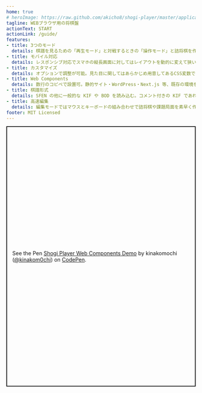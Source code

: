 ```yaml
---
home: true
# heroImage: https://raw.github.com/akicho8/shogi-player/master/application.png
tagline: WEBブラウザ用の将棋盤
actionText: START
actionLink: /guide/
features:
- title: 3つのモード
  details: 棋譜を見るための「再生モード」と対戦するときの「操作モード」と詰将棋を作るときの「編集モード」がある
- title: モバイル対応
  details: レスポンシブ対応でスマホの縦長画面に対してはレイアウトを動的に変えて狭い画面を活用する
- title: カスタマイズ
  details: オプションで調整が可能。見た目に関してはあらかじめ用意してあるCSS変数で対応する
- title: Web Components
  details: 数行のコピペで設置可。静的サイト・WordPress・Next.js 等、既存の環境を安全にして組み込める
- title: 棋譜形式
  details: SFEN の他に一般的な KIF や BOD を読み込む。コメント付きの KIF であればオプションで表示する
- title: 高速編集
  details: 編集モードではマウスとキーボードの組み合わせで詰将棋や課題局面を素早く作れる
footer: MIT Licensed
---
```


<p class="codepen" data-height="720" data-default-tab="html,result" data-slug-hash="PoBvmdg" data-user="kinakom0chi" style="height: 691.2989501953125px; box-sizing: border-box; display: flex; align-items: center; justify-content: center; border: 2px solid; margin: 1em 0; padding: 1em;">
  <span>See the Pen <a href="https://codepen.io/kinakom0chi/pen/PoBvmdg">
  Shogi Player Web Components Demo</a> by kinakomochi (<a href="https://codepen.io/kinakom0chi">@kinakom0chi</a>)
  on <a href="https://codepen.io">CodePen</a>.</span>
</p>
<script async src="https://cpwebassets.codepen.io/assets/embed/ei.js"></script>

<!-- <LinkToProps name="sp_human_side" /> -->

<!-- <iframe width="100%" height="500" src="//jsfiddle.net/megeton/cjqey5vx/2/embedded/html,result/" allowfullscreen="allowfullscreen" allowpaymentrequest frameborder="0"></iframe> -->

<!-- <ShogiPlayerWcWrapper -->
<!--   sp_layout="horizontal" -->
<!--   sp_controller="true" -->
<!--   sp_slider="true" -->
<!--   sp_body="position sfen lnsgkgsnl/1r7/ppppppppp/9/9/9/PPPPPPPPP/1B5R1/LNSGKGSNL w - 1 moves 7a6b 7g7f 5c5d 2g2f 5a4b 2f2e 4b3b 2e2d 2c2d 2h2d 6b5c 2d2f P*2c 3i4h 8c8d 7i7h 8d8e 8h7g 4a4b 5g5f 6a5b 6g6f 7c7d 7g6h 5c6d 7h6g 5b5c 6i7h 9c9d 9g9f 5c4d 6f6e 6d7c 4h5g 8b6b 8i7g 6b8b 5g6f 1c1d 1g1f 9d9e 9f9e 8e8f 8g8f 9a9e P*9g 9e9g 9i9g P*9f 7g8e 9f9g+ 8e7c+ 8a7c P*9d 8b9b S*8c 9b9a 2f2h P*8g 6h4f 5d5e 6f5e 4d4e 4f5g 7c6e 5g8d N*3e L*2g 3e2g+ 2h2g 8g8h+ 7h6h 9g8g 5e6f 8h7h 6g7h 8g7h 6h7h L*6d P*6g 4e5f P*5h P*5g 2g2f L*5c 6f6e 6d6e 5i6h 5g5h+ 4i5h P*5g 5h4h S*8i N*7i P*8g 7h8g S*7h N*6f 9a8a 9d9c+ 7h8g+ 7i8g 8a8c 9c8c G*7h 6h5i S*5h" -->
<!--   /> -->

